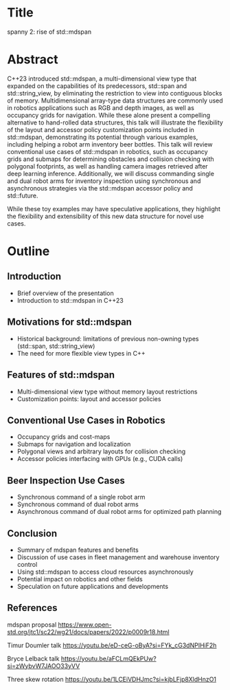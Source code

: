 # Title
spanny 2: rise of std::mdspan
# Abstract
C++23 introduced std::mdspan, a multi-dimensional view type that expanded on the capabilities of its predecessors, std::span and std::string_view, by eliminating the restriction to view into contiguous blocks of memory. Multidimensional array-type data structures are commonly used in robotics applications such as RGB and depth images, as well as occupancy grids for navigation. While these alone present a compelling alternative to hand-rolled data structures, this talk will illustrate the flexibility of the layout and accessor policy customization points included in std::mdspan, demonstrating its potential through various examples, including helping a robot arm inventory beer bottles.
This talk will review conventional use cases of std::mdspan in robotics, such as occupancy grids and submaps for determining obstacles and collision checking with polygonal footprints, as well as handling camera images retrieved after deep learning inference. Additionally, we will discuss commanding single and dual robot arms for inventory inspection using synchronous and asynchronous strategies via the std::mdspan accessor policy and std::future.

While these toy examples may have speculative applications, they highlight the flexibility and extensibility of this new data structure for novel use cases.

# Outline
## Introduction
- Brief overview of the presentation
- Introduction to std::mdspan in C++23

## Motivations for std::mdspan
- Historical background: limitations of previous non-owning types (std::span, std::string_view)
- The need for more flexible view types in C++

## Features of std::mdspan
- Multi-dimensional view type without memory layout restrictions
- Customization points: layout and accessor policies

## Conventional Use Cases in Robotics
- Occupancy grids and cost-maps
- Submaps for navigation and localization
- Polygonal views and arbitrary layouts for collision checking
- Accessor policies interfacing with GPUs (e.g., CUDA calls)

## Beer Inspection Use Cases
- Synchronous command of a single robot arm
- Synchronous command of dual robot arms
- Asynchronous command of dual robot arms for optimized path planning

## Conclusion
- Summary of mdspan features and benefits
- Discussion of use cases in fleet management and warehouse inventory control
- Using std::mdspan to access cloud resources asynchronously
- Potential impact on robotics and other fields
- Speculation on future applications and developments

## References
mdspan proposal
https://www.open-std.org/jtc1/sc22/wg21/docs/papers/2022/p0009r18.html

Timur Doumler talk
https://youtu.be/eD-ceG-oByA?si=FYk_cG3dNPIHiF2h

Bryce Lelback talk
https://youtu.be/aFCLmQEkPUw?si=zWybvW7JAOO33yVV

Three skew rotation
https://youtu.be/1LCEiVDHJmc?si=kjbLFjp8XldHnzO1

